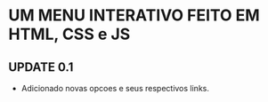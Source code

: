 # UM MENU INTERATIVO FEITO EM HTML, CSS e JS

## UPDATE 0.1

- Adicionado novas opcoes e seus respectivos links.
